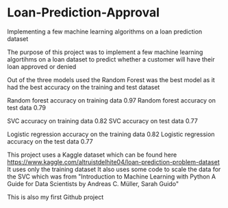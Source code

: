 # Loan-Prediction-Approval
Implementing a few machine learning algorithms on a loan prediction dataset

The purpose of this project was to implement a few machine learning algortihms on a loan dataset to predict whether a customer will have their loan approved or denied

Out of the three models used the Random Forest was the best model as it had the best accuracy on the training and test dataset

Random forest accuracy on training data 0.97 
Random forest accuracy on test data 0.79

SVC accuracy on training data 0.82
SVC accuracy on test data 0.77

Logistic regression accuracy on the training data 0.82
Logistic regression accuracy on the test data 0.77

This project uses a Kaggle dataset which can be found here https://www.kaggle.com/altruistdelhite04/loan-prediction-problem-dataset 
It uses only the training dataset
It also uses some code to scale the data for the SVC which was from "Introduction to Machine Learning with Python A Guide for Data Scientists by Andreas C. Müller, Sarah Guido"


This is also my first Github project 
